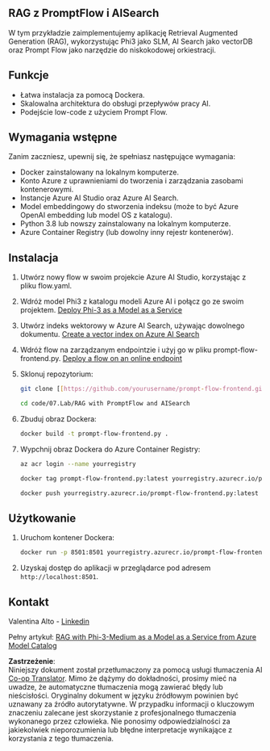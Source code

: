 <!--
CO_OP_TRANSLATOR_METADATA:
{
  "original_hash": "8ec74e4a49934dad78bc52dcb898359c",
  "translation_date": "2025-07-16T17:08:16+00:00",
  "source_file": "code/07.Lab/RAG_with_PromptFlow_and_AISearch/README.md",
  "language_code": "pl"
}
-->
## RAG z PromptFlow i AISearch

W tym przykładzie zaimplementujemy aplikację Retrieval Augmented Generation (RAG), wykorzystując Phi3 jako SLM, AI Search jako vectorDB oraz Prompt Flow jako narzędzie do niskokodowej orkiestracji.

## Funkcje

- Łatwa instalacja za pomocą Dockera.
- Skalowalna architektura do obsługi przepływów pracy AI.
- Podejście low-code z użyciem Prompt Flow.

## Wymagania wstępne

Zanim zaczniesz, upewnij się, że spełniasz następujące wymagania:

- Docker zainstalowany na lokalnym komputerze.
- Konto Azure z uprawnieniami do tworzenia i zarządzania zasobami kontenerowymi.
- Instancje Azure AI Studio oraz Azure AI Search.
- Model embeddingowy do stworzenia indeksu (może to być Azure OpenAI embedding lub model OS z katalogu).
- Python 3.8 lub nowszy zainstalowany na lokalnym komputerze.
- Azure Container Registry (lub dowolny inny rejestr kontenerów).

## Instalacja

1. Utwórz nowy flow w swoim projekcie Azure AI Studio, korzystając z pliku flow.yaml.
2. Wdróż model Phi3 z katalogu modeli Azure AI i połącz go ze swoim projektem. [Deploy Phi-3 as a Model as a Service](https://learn.microsoft.com/azure/machine-learning/how-to-deploy-models-phi-3?view=azureml-api-2&tabs=phi-3-mini)
3. Utwórz indeks wektorowy w Azure AI Search, używając dowolnego dokumentu. [Create a vector index on Azure AI Search](https://learn.microsoft.com/azure/search/search-how-to-create-search-index?tabs=portal)
4. Wdróż flow na zarządzanym endpointzie i użyj go w pliku prompt-flow-frontend.py. [Deploy a flow on an online endpoint](https://learn.microsoft.com/azure/ai-studio/how-to/flow-deploy)
5. Sklonuj repozytorium:

    ```sh
    git clone [[https://github.com/yourusername/prompt-flow-frontend.git](https://github.com/microsoft/Phi-3CookBook.git)](https://github.com/microsoft/Phi-3CookBook.git)
    
    cd code/07.Lab/RAG with PromptFlow and AISearch
    ```

6. Zbuduj obraz Dockera:

    ```sh
    docker build -t prompt-flow-frontend.py .
    ```

7. Wypchnij obraz Dockera do Azure Container Registry:

    ```sh
    az acr login --name yourregistry
    
    docker tag prompt-flow-frontend.py:latest yourregistry.azurecr.io/prompt-flow-frontend.py:latest
    
    docker push yourregistry.azurecr.io/prompt-flow-frontend.py:latest
    ```

## Użytkowanie

1. Uruchom kontener Dockera:

    ```sh
    docker run -p 8501:8501 yourregistry.azurecr.io/prompt-flow-frontend.py:latest
    ```

2. Uzyskaj dostęp do aplikacji w przeglądarce pod adresem `http://localhost:8501`.

## Kontakt

Valentina Alto - [Linkedin](https://www.linkedin.com/in/valentina-alto-6a0590148/)

Pełny artykuł: [RAG with Phi-3-Medium as a Model as a Service from Azure Model Catalog](https://medium.com/@valentinaalto/rag-with-phi-3-medium-as-a-model-as-a-service-from-azure-model-catalog-62e1411948f3)

**Zastrzeżenie**:  
Niniejszy dokument został przetłumaczony za pomocą usługi tłumaczenia AI [Co-op Translator](https://github.com/Azure/co-op-translator). Mimo że dążymy do dokładności, prosimy mieć na uwadze, że automatyczne tłumaczenia mogą zawierać błędy lub nieścisłości. Oryginalny dokument w języku źródłowym powinien być uznawany za źródło autorytatywne. W przypadku informacji o kluczowym znaczeniu zalecane jest skorzystanie z profesjonalnego tłumaczenia wykonanego przez człowieka. Nie ponosimy odpowiedzialności za jakiekolwiek nieporozumienia lub błędne interpretacje wynikające z korzystania z tego tłumaczenia.